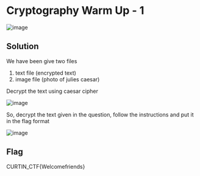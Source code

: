 # Cryptography Warm Up - 1

![image](https://github.com/6E3372/Curtin-Malaysia-CTF-2023/assets/129729880/bb8918ce-5794-4ff5-a21f-6959fa04298f)

## Solution

We have been give two files

1. text file (encrypted text)
2. image file (photo of julies caesar)

Decrypt the text using caesar cipher

![image](https://github.com/6E3372/Curtin-Malaysia-CTF-2023/assets/129729880/b4c7849a-b962-4eff-9c15-a0274685c7db)

So, decrypt the text given in the question, follow the instructions and put it in the flag format

![image](https://github.com/6E3372/Curtin-Malaysia-CTF-2023/assets/129729880/cf311d37-49e6-4663-b2d0-68d9a1ca95bb)

## Flag

CURTIN_CTF{Welcomefriends}
